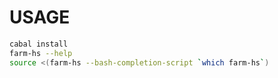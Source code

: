 USAGE
=====

```sh
cabal install
farm-hs --help
source <(farm-hs --bash-completion-script `which farm-hs`)
```
